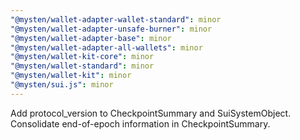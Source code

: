 ```yaml
---
"@mysten/wallet-adapter-wallet-standard": minor
"@mysten/wallet-adapter-unsafe-burner": minor
"@mysten/wallet-adapter-base": minor
"@mysten/wallet-adapter-all-wallets": minor
"@mysten/wallet-kit-core": minor
"@mysten/wallet-standard": minor
"@mysten/wallet-kit": minor
"@mysten/sui.js": minor
---
```


Add protocol_version to CheckpointSummary and SuiSystemObject. Consolidate end-of-epoch information in CheckpointSummary.
